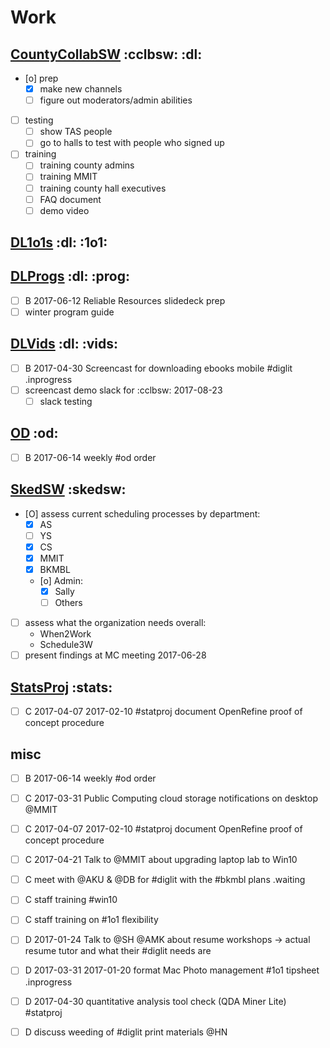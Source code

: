 # Work

## [CountyCollabSW](CountyCollabSW) :cclbsw: :dl:

* [o] prep
  - [X] make new channels
  - [ ] figure out moderators/admin abilities
* [ ] testing
  - [ ] show TAS people
  - [ ] go to halls to test with people who signed up
* [ ] training
  - [ ] training county admins
  - [ ] training MMIT
  - [ ] training county hall executives
  - [ ] FAQ document
  - [ ] demo video

## [DL1o1s](DL1o1s) :dl: :1o1:

## [DLProgs](DLProgs) :dl: :prog:

* [ ] B 2017-06-12 Reliable Resources slidedeck prep
* [ ] winter program guide

## [DLVids](DLVids) :dl: :vids:

* [ ] B 2017-04-30 Screencast for downloading ebooks mobile #diglit .inprogress
* [ ] screencast demo slack for :cclbsw: 2017-08-23
	* [ ] slack testing

## [OD](OD) :od:

* [ ] B 2017-06-14 weekly #od order

## [SkedSW](SkedSW) :skedsw:

* [O] assess current scheduling processes by department:
	* [X] AS
	* [ ] YS
	* [X] CS
	* [X] MMIT
	* [X] BKMBL
	* [o] Admin:
		* [X] Sally
		* [ ] Others
* [ ] assess what the organization needs overall:
	* When2Work
	* Schedule3W
* [ ] present findings at MC meeting 2017-06-28

## [StatsProj](StatsProj) :stats:

* [ ] C 2017-04-07 2017-02-10 #statproj document OpenRefine proof of concept procedure

## misc

* [ ] B 2017-06-14 weekly #od order
* [ ] C 2017-03-31 Public Computing cloud storage notifications on desktop @MMIT
* [ ] C 2017-04-07 2017-02-10 #statproj document OpenRefine proof of concept procedure
* [ ] C 2017-04-21 Talk to @MMIT about upgrading laptop lab to Win10
* [ ] C meet with @AKU & @DB for #diglit with the #bkmbl plans .waiting
* [ ] C staff training #win10
* [ ] C staff training on #1o1 flexibility
* [ ] D 2017-01-24 Talk to @SH @AMK about resume workshops -> actual resume tutor and what their #diglit needs are
* [ ] D 2017-03-31 2017-01-20 format Mac Photo management #1o1 tipsheet .inprogress
* [ ] D 2017-04-30 quantitative analysis tool check (QDA Miner Lite) #statproj
* [ ] D discuss weeding of #diglit print materials @HN
 
